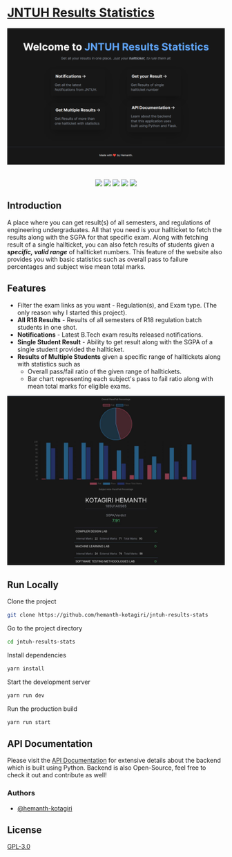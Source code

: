 # [ JNTUH Results Statistics ](https://jntuh-results-stats.vercel.app)

<img src="homepage.png">
<br>
<br>

<p align="center">
<code><img height="50" src="https://camo.githubusercontent.com/e1e113df83e7731fdb90f6f0ab2eeb155fd1b48c27d99814dcf1c23c0acdc6a2/68747470733a2f2f6173736574732e76657263656c2e636f6d2f696d6167652f75706c6f61642f76313636323133303535392f6e6578746a732f49636f6e5f6461726b5f6261636b67726f756e642e706e67"></code>
<code><img height="50" src="https://upload.wikimedia.org/wikipedia/commons/thumb/a/a7/React-icon.svg/1280px-React-icon.svg.png"></code>
<code><img height="50" src="https://upload.wikimedia.org/wikipedia/commons/thumb/f/f5/Typescript.svg/800px-Typescript.svg.png"></code>
<code><img height="50" src="https://avatars.githubusercontent.com/u/67109815?s=200&v=4"></code>
<code><img height="50" src="https://www.chartjs.org/img/chartjs-logo.svg"></code>
</p>

## Introduction

A place where you can get result(s) of all semesters, and regulations of
engineering undergraduates. All that you need is your hallticket to fetch the
results along with the SGPA for that specific exam. Along with fetching result
of a single hallticket, you can also fetch results of students given a
**_specific, valid range_** of hallticket numbers. This feature of the website
also provides you with basic statistics such as overall pass to failure
percentages and subject wise mean total marks.

## Features

- Filter the exam links as you want - Regulation(s), and Exam type. (The only
  reason why I started this project).
- **All R18 Results** - Results of all semesters of R18 regulation batch students in one shot.
- **Notifications** - Latest B.Tech exam results released notifications.
- **Single Student Result** - Ability to get result along with the SGPA of a single student provided the hallticket.
- **Results of Multiple Students** given a specific range of halltickets along with statistics such as
  - Overall pass/fail ratio of the given range of halltickets.
  - Bar chart representing each subject's pass to fail ratio along with mean total marks for eligible exams.

<img src="./multiple-results-stats.jpg">

## Run Locally

Clone the project

```bash
git clone https://github.com/hemanth-kotagiri/jntuh-results-stats
```

Go to the project directory

```bash
cd jntuh-results-stats
```

Install dependencies

```bash
yarn install
```

Start the development server

```bash
yarn run dev
```

Run the production build

```bash
yarn run start
```

## API Documentation

Please visit the [API
Documentation](https://hemanth-kotagiri.github.io/sgpa-rest-api-docs) for
extensive details about the backend which is built using Python. Backend is
also Open-Source, feel free to check it out and contribute as well!

### Authors

- [@hemanth-kotagiri](https://www.github.com/hemanth-kotagiri)

## License

[GPL-3.0](./LICENSE)
